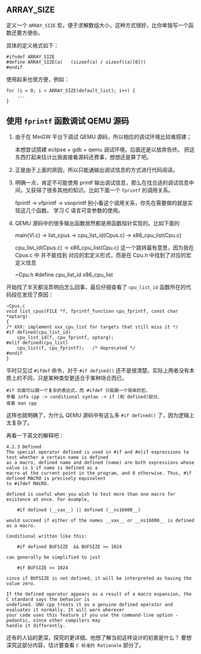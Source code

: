 ## ARRAY_SIZE
定义一个 `ARRAY_SIZE` 宏，便于求解数组大小，这种方式很好，比你单独写一个函数还要方便些。

具体的定义格式如下：

	#ifndef ARRAY_SIZE
	#define ARRAY_SIZE(a)	(sizeof(a) / sizeof((a)[0]))
	#endif

使用起来也很方便，例如：

	for (i = 0; i < ARRAY_SIZE(default_list); i++) {
		...
	}

## 使用 `fprintf` 函数调试 QEMU 源码
1. 由于在 MinGW 平台下调试 QEMU 源码，所以相应的调试环境比较难搭建；

	本想尝试搭建 eclipse + gdb + qemu 调试环境，后面还是以放弃告终。
	把这东西打起来估计比我直接看源码还费事，想想还是算了吧。

2. 正是由于上面的原因，所以只能通输出调试信息的方式进行代码阅读。
3. 明确一点，肯定不可能使用 printf 输出调试信息，那么在找合适的调试信息中间，又获得了很多其他的知识。比如下面一个 `fprintf` 的调用关系。

	fprintf -> vfprintf -> vsnprintf
	别小看这个调用关系，你先在需要做的就是实现这几个函数。
	学习 C 语言可变参数的使用。	

4. QEMU 源码中的很多输出函数居然都是用函数指针实现的。比如下面的

	main(Vl.c) -> list_cpus -> cpu_list_id(Cpus.c) -> x86_cpu_list(Cpu.c)

	cpu_list_id(Cpus.c) -> x86_cpu_list(Cpu.c) 这一个跳转最有意思，因为我在 Cpus.c 中 并不能找到
	对应的宏定义形式，而是在 Cpu.h 中找到了对应的宏定义信息

	~Cpu.h
	#define cpu_list_id x86_cpu_list

开始找了半天都没弄明白怎么回事，最后仔细查看了 `cpu_list_id` 函数所在的代码段在发现了原因：

	~Cpus.c
	void list_cpus(FILE *f, fprintf_function cpu_fprintf, const char *optarg)
	{
	/* XXX: implement xxx_cpu_list for targets that still miss it */
	#if defined(cpu_list_id)
		cpu_list_id(f, cpu_fprintf, optarg);
	#elif defined(cpu_list)
		cpu_list(f, cpu_fprintf);	/* deprecated */
	#endif
	}
	
平时只见过 `#ifdef` 命令，对于 `#if defined()` 还不是很清楚。实际上两者没有本质上的不同，只是某种类型更适合于某种场合而已。

	#if 后面可以跟一个复杂的表达式，而 #ifdef 只能跟一个简单的宏。
	参看 info cpp -> conditional syntax -> if (和 defined)部分。
	或者 man cpp

这样也就明确了，为什么 QEMU 源码中有这么多 `#if defined()` 了，因为逻辑上太复杂了。

再看一下英文的解释吧：

	4.2.3 Defined
	The special operator defined is used in #if and #elif expressions to test whether a certain name is defined
	as a macro, defined name and defined (name) are both expressions whose value is 1 if name is defined as a 
	macro at the current point in the program, and 0 otherwise. Thus, #if defined MACRO is precisely equivalent
	to #ifdef MACRO.

	defined is useful when you wish to test more than one macro for existence at once. For example,

		#if defined (__vax__) || defined (__ns16000__)
	
	would succeed if either of the names __vax__ or __ns16000__ is defined as a macro.

	Conditional written like this:

		#if defined BUFSIZE  && BUFSIZE >= 1024	

	can generally be simplified to just 

		#if BUFSIZE >= 1024

	since if BUFSIZE is not defined, it will be interpreted as having the value zero.

	If the defined operator appears as a result of a macro expansion, the C standard says the behavior is 
	undefined. GNU cpp treats it as a genuine defined operator and evaluates it normally. It will warn wherever
	your code uses this feature if you use the command-line option -pedantic, since other compilers may 
	handle it differently.

还有的人钻的更深，探究的更详细。他想了解当初这样设计的初衷是什么？ 要想深究这部分内容，估计要查看 `C 标准的 Rationale` 部分了。
